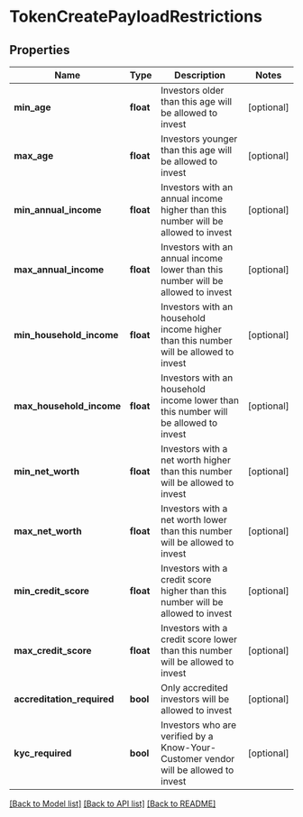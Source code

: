 # TokenCreatePayloadRestrictions

## Properties
Name | Type | Description | Notes
------------ | ------------- | ------------- | -------------
**min_age** | **float** | Investors older than this age will be allowed to invest | [optional] 
**max_age** | **float** | Investors younger than this age will be allowed to invest | [optional] 
**min_annual_income** | **float** | Investors with an annual income higher than this number will be allowed to invest | [optional] 
**max_annual_income** | **float** | Investors with an annual income lower than this number will be allowed to invest | [optional] 
**min_household_income** | **float** | Investors with an household income higher than this number will be allowed to invest | [optional] 
**max_household_income** | **float** | Investors with an household income lower than this number will be allowed to invest | [optional] 
**min_net_worth** | **float** | Investors with a net worth higher than this number will be allowed to invest | [optional] 
**max_net_worth** | **float** | Investors with a net worth lower than this number will be allowed to invest | [optional] 
**min_credit_score** | **float** | Investors with a credit score higher than this number will be allowed to invest | [optional] 
**max_credit_score** | **float** | Investors with a credit score lower than this number will be allowed to invest | [optional] 
**accreditation_required** | **bool** | Only accredited investors will be allowed to invest | [optional] 
**kyc_required** | **bool** | Investors who are verified by a Know-Your-Customer vendor will be allowed to invest | [optional] 

[[Back to Model list]](../README.md#documentation-for-models) [[Back to API list]](../README.md#documentation-for-api-endpoints) [[Back to README]](../README.md)


